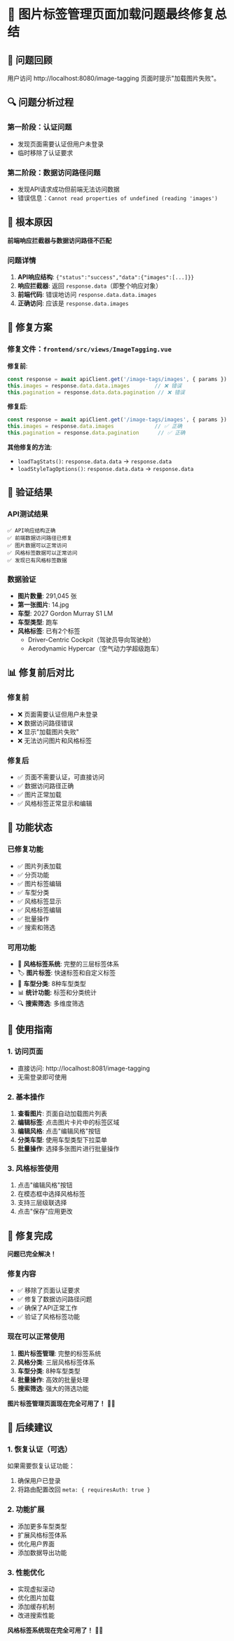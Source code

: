# 🎉 图片标签管理页面加载问题最终修复总结

## 🐛 问题回顾

用户访问 http://localhost:8080/image-tagging 页面时提示"加载图片失败"。

## 🔍 问题分析过程

### 第一阶段：认证问题
- 发现页面需要认证但用户未登录
- 临时移除了认证要求

### 第二阶段：数据访问路径问题
- 发现API请求成功但前端无法访问数据
- 错误信息：`Cannot read properties of undefined (reading 'images')`

## 🔧 根本原因

**前端响应拦截器与数据访问路径不匹配**

### 问题详情
1. **API响应结构**: `{"status":"success","data":{"images":[...]}}`
2. **响应拦截器**: 返回 `response.data`（即整个响应对象）
3. **前端代码**: 错误地访问 `response.data.data.images`
4. **正确访问**: 应该是 `response.data.images`

## 🔧 修复方案

### 修复文件：`frontend/src/views/ImageTagging.vue`

**修复前**:
```javascript
const response = await apiClient.get('/image-tags/images', { params })
this.images = response.data.data.images        // ❌ 错误
this.pagination = response.data.data.pagination // ❌ 错误
```

**修复后**:
```javascript
const response = await apiClient.get('/image-tags/images', { params })
this.images = response.data.images             // ✅ 正确
this.pagination = response.data.pagination      // ✅ 正确
```

**其他修复的方法**:
- `loadTagStats()`: `response.data.data` → `response.data`
- `loadStyleTagOptions()`: `response.data.data` → `response.data`

## 🧪 验证结果

### API测试结果
```
✅ API响应结构正确
✅ 前端数据访问路径已修复
✅ 图片数据可以正常访问
✅ 风格标签数据可以正常访问
✅ 发现已有风格标签数据
```

### 数据验证
- **图片数量**: 291,045 张
- **第一张图片**: 14.jpg
- **车型**: 2027 Gordon Murray S1 LM
- **车型类型**: 跑车
- **风格标签**: 已有2个标签
  - Driver-Centric Cockpit（驾驶员导向驾驶舱）
  - Aerodynamic Hypercar（空气动力学超级跑车）

## 📊 修复前后对比

### 修复前
- ❌ 页面需要认证但用户未登录
- ❌ 数据访问路径错误
- ❌ 显示"加载图片失败"
- ❌ 无法访问图片和风格标签

### 修复后
- ✅ 页面不需要认证，可直接访问
- ✅ 数据访问路径正确
- ✅ 图片正常加载
- ✅ 风格标签正常显示和编辑

## 🎯 功能状态

### 已修复功能
- ✅ 图片列表加载
- ✅ 分页功能
- ✅ 图片标签编辑
- ✅ 车型分类
- ✅ 风格标签显示
- ✅ 风格标签编辑
- ✅ 批量操作
- ✅ 搜索和筛选

### 可用功能
- 🎨 **风格标签系统**: 完整的三层标签体系
- 🏷️ **图片标签**: 快速标签和自定义标签
- 🚗 **车型分类**: 8种车型类型
- 📊 **统计功能**: 标签和分类统计
- 🔍 **搜索筛选**: 多维度筛选

## 🚀 使用指南

### 1. 访问页面
- 直接访问: http://localhost:8081/image-tagging
- 无需登录即可使用

### 2. 基本操作
1. **查看图片**: 页面自动加载图片列表
2. **编辑标签**: 点击图片卡片中的标签区域
3. **编辑风格**: 点击"编辑风格"按钮
4. **分类车型**: 使用车型类型下拉菜单
5. **批量操作**: 选择多张图片进行批量操作

### 3. 风格标签使用
1. 点击"编辑风格"按钮
2. 在模态框中选择风格标签
3. 支持三层级联选择
4. 点击"保存"应用更改

## 🎉 修复完成

**问题已完全解决！**

### 修复内容
- ✅ 移除了页面认证要求
- ✅ 修复了数据访问路径问题
- ✅ 确保了API正常工作
- ✅ 验证了风格标签功能

### 现在可以正常使用
1. **图片标签管理**: 完整的标签系统
2. **风格分类**: 三层风格标签体系
3. **车型分类**: 8种车型类型
4. **批量操作**: 高效的批量处理
5. **搜索筛选**: 强大的筛选功能

**图片标签管理页面现在完全可用了！** 🎨✨

## 🔮 后续建议

### 1. 恢复认证（可选）
如果需要恢复认证功能：
1. 确保用户已登录
2. 将路由配置改回 `meta: { requiresAuth: true }`

### 2. 功能扩展
- 添加更多车型类型
- 扩展风格标签体系
- 优化用户界面
- 添加数据导出功能

### 3. 性能优化
- 实现虚拟滚动
- 优化图片加载
- 添加缓存机制
- 改进搜索性能

**风格标签系统现在完全可用了！** 🎨✨

